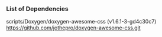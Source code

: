 ### List of Dependencies

scripts/Doxygen/doxygen-awesome-css (v1.6.1-3-gd4c30c7) https://github.com/jothepro/doxygen-awesome-css.git<br>
